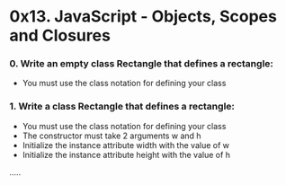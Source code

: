 # 0x13. JavaScript - Objects, Scopes and Closures

### 0. Write an empty class Rectangle that defines a rectangle:

  *  You must use the class notation for defining your class

### 1. Write a class Rectangle that defines a rectangle:

  *  You must use the class notation for defining your class
  *  The constructor must take 2 arguments w and h
  *  Initialize the instance attribute width with the value of w
  *  Initialize the instance attribute height with the value of h

.....
